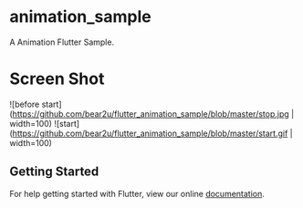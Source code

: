 # animation_sample

A Animation Flutter Sample.

# Screen Shot

![before start](https://github.com/bear2u/flutter_animation_sample/blob/master/stop.jpg | width=100)
![start](https://github.com/bear2u/flutter_animation_sample/blob/master/start.gif | width=100)



## Getting Started

For help getting started with Flutter, view our online
[documentation](https://flutter.io/).
